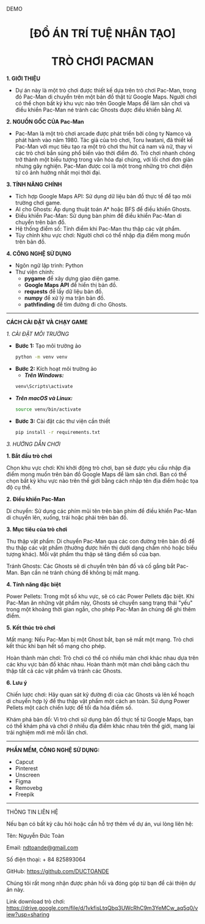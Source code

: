 DEMO
<h1 align="center">[ĐỒ ÁN TRÍ TUỆ NHÂN TẠO]</h1>
<h1 align="center">TRÒ CHƠI PACMAN</h1>

**1. GIỚI THIỆU**
- Dự án này là một trò chơi được thiết kế dựa trên trò chơi Pac-Man, trong đó Pac-Man di chuyển trên một bản đồ thật từ Google Maps. Người chơi có thể chọn bất kỳ khu vực nào trên Google Maps để làm sân chơi và điều khiển Pac-Man né tránh các Ghosts được điều khiển bằng Al.

**2. NGUỒN GỐC CỦA Pac-Man**

- Pac-Man là một trò chơi arcade được phát triển bởi công ty Namco và phát hành vào năm 1980. Tác giả của trò chơi, Toru Iwatani, đã thiết kế Pac-Man với mục tiêu tạo ra một trò chơi thu hút cả nam và nữ, thay vì các trò chơi bắn súng phổ biến vào thời điểm đó. Trò chơi nhanh chóng trở thành một biểu tượng trong văn hóa đại chúng, với lối chơi đơn giản nhưng gây nghiện. Pac-Man được coi là một trong những trò chơi điện tử có ảnh hưởng nhất mọi thời đại.

**3. TÍNH NĂNG CHÍNH**

* Tích hợp Google Maps API: Sử dụng dữ liệu bản đồ thực tế để tạo môi trường chơi game.
* AI cho Ghosts: Áp dụng thuật toán A* hoặc BFS để điều khiển Ghosts.
* Điều khiển Pac-Man: Sử dụng bàn phím để điều khiển Pac-Man di chuyển trên bản đồ.
* Hệ thống điểm số: Tính điểm khi Pac-Man thu thập các vật phẩm.
* Tùy chỉnh khu vực chơi: Người chơi có thể nhập địa điểm mong muốn trên bản đồ.

**4. CÔNG NGHỆ SỬ DỤNG**
* Ngôn ngữ lập trình: Python
* Thư viện chính:
  * **pygame** để xây dựng giao diện game.
  * **Google Maps API** để hiển thị bản đồ.
  * **requests** để lấy dữ liệu bản đồ.
  * **numpy** để xử lý ma trận bản đồ.
  * **pathfinding** để tìm đường đi cho Ghosts.

***
**CÁCH CÀI ĐẶT VÀ CHẠY GAME**

_1. CÀI ĐẶT MÔI TRƯỜNG_
* **Bước 1:** Tạo môi trường ảo
  ````bash
  python -m venv venv
  ````
* **Bước 2:** Kích hoạt môi trường ảo
  * _**Trên Windows:**_
   ````bash
  venv\Scripts\activate
  ````
* _**Trên macOS và Linux:**_
  ````bash
  source venv/bin/activate
  ````
* **Bước 3:** Cài đặt các thư viện cần thiết
  ````bash
  pip install -r requirements.txt
  ````
_3. HƯỚNG DẪN CHƠI_

**1. Bắt đầu trò chơi**

Chọn khu vực chơi: Khi khởi động trò chơi, bạn sẽ được yêu cầu nhập địa điểm mong muốn trên bản đồ Google Maps để làm sân chơi. Bạn có thể chọn bất kỳ khu vực nào trên thế giới bằng cách nhập tên địa điểm hoặc tọa độ cụ thể.​

**2. Điều khiển Pac-Man**

Di chuyển: Sử dụng các phím mũi tên trên bàn phím để điều khiển Pac-Man di chuyển lên, xuống, trái hoặc phải trên bản đồ.​

**3. Mục tiêu của trò chơi**

Thu thập vật phẩm: Di chuyển Pac-Man qua các con đường trên bản đồ để thu thập các vật phẩm (thường được hiển thị dưới dạng chấm nhỏ hoặc biểu tượng khác). Mỗi vật phẩm thu thập sẽ tăng điểm số của bạn.​

Tránh Ghosts: Các Ghosts sẽ di chuyển trên bản đồ và cố gắng bắt Pac-Man. Bạn cần né tránh chúng để không bị mất mạng.​

**4. Tính năng đặc biệt**

Power Pellets: Trong một số khu vực, sẽ có các Power Pellets đặc biệt. Khi Pac-Man ăn những vật phẩm này, Ghosts sẽ chuyển sang trạng thái "yếu" trong một khoảng thời gian ngắn, cho phép Pac-Man ăn chúng để ghi thêm điểm.​


**5. Kết thúc trò chơi**

Mất mạng: Nếu Pac-Man bị một Ghost bắt, bạn sẽ mất một mạng. Trò chơi kết thúc khi bạn hết số mạng cho phép.​

Hoàn thành màn chơi: Trò chơi có thể có nhiều màn chơi khác nhau dựa trên các khu vực bản đồ khác nhau. Hoàn thành một màn chơi bằng cách thu thập tất cả các vật phẩm và tránh các Ghosts.​

**6. Lưu ý**

Chiến lược chơi: Hãy quan sát kỹ đường đi của các Ghosts và lên kế hoạch di chuyển hợp lý để thu thập vật phẩm một cách an toàn. Sử dụng Power Pellets một cách chiến lược để tối đa hóa điểm số.​

Khám phá bản đồ: Vì trò chơi sử dụng bản đồ thực tế từ Google Maps, bạn có thể khám phá và chơi ở nhiều địa điểm khác nhau trên thế giới, mang lại trải nghiệm mới mẻ mỗi lần chơi.
***

**PHẦN MỀM, CÔNG NGHỆ SỬ DỤNG:**

* Capcut
* Pinterest
* Unscreen
* Figma
* Removebg
* Freepik

*** 
THÔNG TIN LIÊN HỆ

Nếu bạn có bất kỳ câu hỏi hoặc cần hỗ trợ thêm về dự án, vui lòng liên hệ:

Tên: Nguyễn Đức Toàn

Email: ndtoande@gmail.com

Số điện thoại: + 84 825893064

GitHub: https://github.com/DUCTOANDE

Chúng tôi rất mong nhận được phản hồi và đóng góp từ bạn để cải thiện dự án này.


Link download trò chơi: https://drive.google.com/file/d/1vkfisLtqQbq3UWcRhC9m3YeMCw_aq5q0/view?usp=sharing